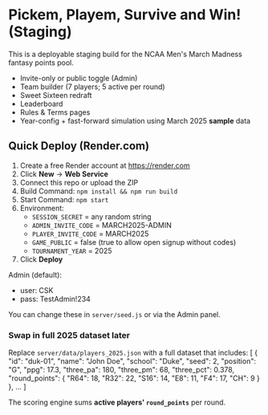 # Pickem, Playem, Survive and Win! (Staging)

This is a deployable staging build for the NCAA Men's March Madness fantasy points pool.
- Invite-only or public toggle (Admin)
- Team builder (7 players; 5 active per round)
- Sweet Sixteen redraft
- Leaderboard
- Rules & Terms pages
- Year-config + fast-forward simulation using March 2025 **sample** data

## Quick Deploy (Render.com)
1) Create a free Render account at https://render.com
2) Click **New** → **Web Service**
3) Connect this repo or upload the ZIP
4) Build Command: `npm install && npm run build`
5) Start Command: `npm start`
6) Environment:
   - `SESSION_SECRET` = any random string
   - `ADMIN_INVITE_CODE` = MARCH2025-ADMIN
   - `PLAYER_INVITE_CODE` = MARCH2025
   - `GAME_PUBLIC` = false   (true to allow open signup without codes)
   - `TOURNAMENT_YEAR` = 2025
7) Click **Deploy**

Admin (default):
- user: CSK
- pass: TestAdmin!234

You can change these in `server/seed.js` or via the Admin panel.

### Swap in full 2025 dataset later
Replace `server/data/players_2025.json` with a full dataset that includes:
[
  {
    "id": "duk-01",
    "name": "John Doe",
    "school": "Duke",
    "seed": 2,
    "position": "G",
    "ppg": 17.3,
    "three_pa": 180,
    "three_pm": 68,
    "three_pct": 0.378,
    "round_points": { "R64": 18, "R32": 22, "S16": 14, "E8": 11, "F4": 17, "CH": 9 }
  },
  ...
]

The scoring engine sums **active players' `round_points`** per round.
